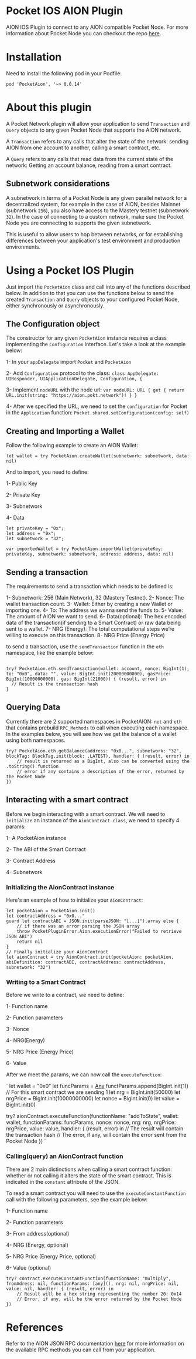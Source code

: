 # Pocket IOS AION Plugin
AION IOS Plugin to connect to any AION compatible Pocket Node.
For more information about Pocket Node you can checkout the repo [here](https://github.com/pokt-network/pocket-node).


# Installation
Need to install the following pod in your Podfile:

`pod 'PocketAion', '~> 0.0.14'`

# About this plugin
A Pocket Network plugin will allow your application to send `Transaction` and `Query` objects to any given Pocket Node
that supports the AION network.

A `Transaction` refers to any calls that alter the state of the network: sending AION from one account to another, calling a smart contract, etc.

A `Query` refers to any calls that read data from the current state of the network: Getting an account balance, reading from a smart contract.

## Subnetwork considerations
A subnetwork in terms of a Pocket Node is any given parallel network for a decentralized system, for example
in the case of AION, besides Mainnet (subnetwork `256`), you also have access to the Mastery testnet (subnetwork `32`).
In the case of connecting to a custom network, make sure the Pocket Node you are connecting to supports the given subnetwork.

This is useful to allow users to hop between networks, or for establishing differences between your application's
test environment and production environments.

# Using a Pocket IOS Plugin
Just import the `PocketAion` class and call into any of the functions described below. In addition to that you can use
the functions below to send the created `Transaction` and `Query` objects to your configured Pocket Node, either synchronously or asynchronously.

## The Configuration object
The constructor for any given `PocketAion` instance requires a class implementing the `Configuration` interface.
Let's take a look at the example below:

1- In your `appDelegate` import `Pocket` and `PocketAion`

2- Add `Configuration` protocol to the class:
    `class AppDelegate: UIResponder, UIApplicationDelegate, Configuration, {`

3- Implement `nodeURL` with the node url:
   `var nodeURL: URL {
        get {
            return URL.init(string: "https://aion.pokt.network")!
        }
    }`
    
4- After we specified the URL, we need to set the `configuration` for Pocket in the `Application` function:
`
 Pocket.shared.setConfiguration(config: self)
`

## Creating and Importing a Wallet
Follow the following example to create an AION Wallet:

```
let wallet = try PocketAion.createWallet(subnetwork: subnetwork, data: nil)
```

And to import, you need to define:

1- Public Key

2- Private Key

3- Subnetwork

4- Data

```
let privateKey = "0x";
let address = "0x";
let subnetwork = "32";

var importedWallet = try PocketAion.importWallet(privateKey: privateKey, subnetwork: subnetwork, address: address, data: nil)
```

## Sending a transaction
The requirements to send a transaction which needs to be defined is:

1- Subnetwork: 256 (Main Network), 32 (Mastery Testnet).
2- Nonce: The wallet transaction count.
3- Wallet: Either by creating a new Wallet or importing one.
4- To: The address we wanna send the funds to.
5- Value: The amount of AION we want to send.
6- Data(optional): The hex encoded data of the transaction(if sending to a Smart Contract) or raw data being sent to a wallet.
7- NRG (Energy): The total computational steps we’re willing to execute on this transaction.
8- NRG Price (Energy Price)

to send a transaction, use the `sendTransaction` function in the `eth` namespace, like the example
below:

```

try? PocketAion.eth.sendTransaction(wallet: account, nonce: BigInt(1), to: "0x0", data: "", value: BigInt.init(20000000000), gasPrice: BigInt(10000000000), gas: BigInt(21000)) { (result, error) in
  // Result is the transaction hash
}

```

## Querying Data
Currently there are 2 supported namespaces in PocketAION: `net` and `eth` that contains prebuild `RPC_Methods` to call when executing each namespace.
In the examples below, you will see how we get the balance of a wallet using both namespaces.

```
try? PocketAion.eth.getBalance(address: "0x0...", subnetwork: "32", blockTag: BlockTag.init(block: .LATEST), handler: { (result, error) in
    // result is returned as a BigInt, also can be converted using the .toString() function
    // error if any contains a description of the error, returned by the Pocket Node
})
```

## Interacting with a smart contract
Before we begin interacting with a smart contract. We will need to `initialize` an instance of the `AionContract class`, we need to specify 4 params:

1- A PocketAion instance

2- The ABI of the Smart Contract

3- Contract Address

4- Subnetwork

### Initializing the AionContract instance
Here's an example of how to initialize your `AionContract`:

```
let pocketAion = PocketAion.init()
let contractAddress = "0x0..."
guard let contractABI = JSON.init(parseJSON: "[...]").array else {
    // if there was an error parsing the JSON array
    throw PocketPluginError.Aion.executionError("Failed to retrieve JSON ABI")
    return nil
}
// Finally initialize your AionContract
let aionContract = try AionContract.init(pocketAion: pocketAion, abiDefinition: contractABI, contractAddress: contractAddress, subnetwork: "32")

```

### Writing to a Smart Contract
Before we write to a contract, we need to define:

1- Function name

2- Function parameters

3- Nonce

4- NRG(Energy)

5- NRG Price (Energy Price)

6- Value

After we meet the params, we can now call the `executeFunction`:

`
let wallet = "0x0"
let funcParams = [Any]() 
functParams.append(BigInt.init(1)) // For this smart contract we are sending 1 
let nrg = BigInt.init(50000)
let nrgPrice = BigInt.init(10000000000)
let nonce = BigInt.init(0)
let value = BigInt.init(0)

try? aionContract.executeFunction(functionName: "addToState", wallet: wallet, functionParams: funcParams, nonce: nonce, nrg: nrg, nrgPrice: nrgPrice, value: value, handler: { (result, error) in
    // The result will contain the transaction hash
    // The error, if any, will contain the error sent from the Pocket Node
})
`

### Calling(query) an AionContract function
There are 2 main distinctions when calling a smart contract function: whether or not calling it alters
the state of the smart contract. This is indicated in the `constant` attribute of the JSON.

To read a smart contract you will need to use the `executeConstantFunction` call with the following parameters, see the example below:

1- Function name

2- Function parameters

3- From address(optional)

4- NRG (Energy, optional)

5- NRG Price (Energy Price, optional)

6- Value (optional)

```
try? contract.executeConstantFunction(functionName: "multiply", fromAdress: nil, functionParams: [any](), nrg: nil, nrgPrice: nil, value: nil, handler: { (result, error) in
    // Result will be a hex string representing the number 20: 0x14
    // Error, if any, will be the error returned by the Pocket Node
})
```

# References
Refer to the AION JSON RPC documentation [here](https://github.com/aionnetwork/aion/wiki/JSON-RPC-API-Docs) for more information on the available RPC methods you can call from your application.
